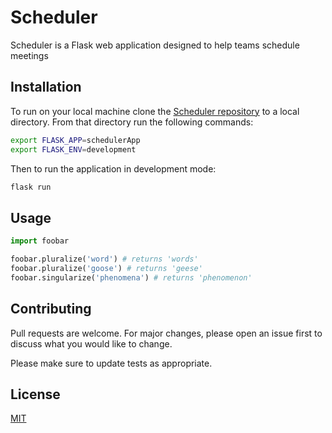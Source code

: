 # Scheduler

Scheduler is a Flask web application designed to help teams schedule meetings

## Installation

To run on your local machine clone the [Scheduler repository](http://github.com/asammakat/Scheduler) to a local directory. From that directory run the following commands:

```bash
export FLASK_APP=schedulerApp
export FLASK_ENV=development
```

Then to run the application in development mode:

```bash
flask run
```

## Usage

```python
import foobar

foobar.pluralize('word') # returns 'words'
foobar.pluralize('goose') # returns 'geese'
foobar.singularize('phenomena') # returns 'phenomenon'
```

## Contributing
Pull requests are welcome. For major changes, please open an issue first to discuss what you would like to change.

Please make sure to update tests as appropriate.

## License
[MIT](https://choosealicense.com/licenses/mit/)